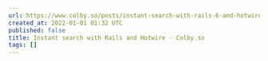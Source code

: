 ```yaml
---
url: https://www.colby.so/posts/instant-search-with-rails-6-and-hotwire
created_at: 2022-01-01 01:32 UTC
published: false
title: Instant search with Rails and Hotwire · Colby.so
tags: []
---
```



